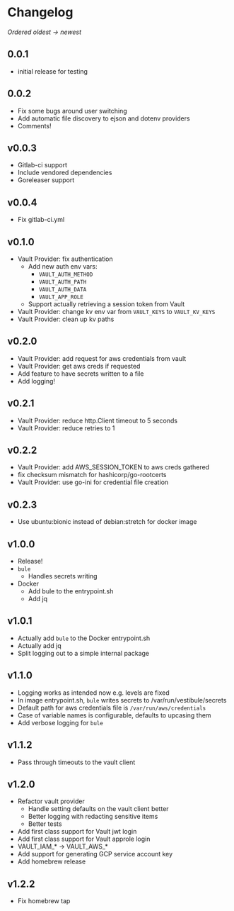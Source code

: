 # Changelog

_Ordered oldest -> newest_

## 0.0.1

* initial release for testing

## 0.0.2

* Fix some bugs around user switching
* Add automatic file discovery to ejson and dotenv providers
* Comments!

## v0.0.3

* Gitlab-ci support
* Include vendored dependencies
* Goreleaser support

## v0.0.4

* Fix gitlab-ci.yml

## v0.1.0

*  Vault Provider: fix authentication
   *  Add new auth env vars: 
      *  `VAULT_AUTH_METHOD`
      *  `VAULT_AUTH_PATH`
      *  `VAULT_AUTH_DATA`
      *  `VAULT_APP_ROLE`
   *  Support actually retrieving a session token from Vault
*  Vault Provider: change kv env var from `VAULT_KEYS` to `VAULT_KV_KEYS`
*  Vault Provider: clean up kv paths

## v0.2.0

* Vault Provider: add request for aws credentials from vault
* Vault Provider: get aws creds if requested
* Add feature to have secrets written to a file
* Add logging!

## v0.2.1

* Vault Provider: reduce http.Client timeout to 5 seconds
* Vault Provider: reduce retries to 1

## v0.2.2

* Vault Provider: add AWS_SESSION_TOKEN to aws creds gathered
* fix checksum mismatch for hashicorp/go-rootcerts
* Vault Provider: use go-ini for credential file creation

## v0.2.3

* Use ubuntu:bionic instead of debian:stretch for docker image

## v1.0.0

* Release!
* `bule`
  * Handles secrets writing
* Docker
  * Add bule to the entrypoint.sh
  * Add jq

## v1.0.1

* Actually add `bule` to the Docker entrypoint.sh
* Actually add jq
* Split logging out to a simple internal package

## v1.1.0

* Logging works as intended now e.g. levels are fixed
* In image entrypoint.sh, `bule` writes secrets to /var/run/vestibule/secrets
* Default path for aws credentials file is `/var/run/aws/credentials`
* Case of variable names is configurable, defaults to upcasing them
* Add verbose logging for `bule`

## v1.1.2

* Pass through timeouts to the vault client

## v1.2.0

* Refactor vault provider
  * Handle setting defaults on the vault client better
  * Better logging with redacting sensitive items
  * Better tests
* Add first class support for Vault jwt login
* Add first class support for Vault approle login
* VAULT_IAM_* -> VAULT_AWS_*
* Add support for generating GCP service account key
* Add homebrew release

## v1.2.2

* Fix homebrew tap
